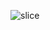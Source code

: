 ![slice](https://capsule-render.vercel.app/api?type=slice&height=300&color=104085&text=Front-End&reversal=false&textBg=false&fontColor=ffffff&fontSize=70&fontAlignY=39&fontAlign=78&animation=blink)
